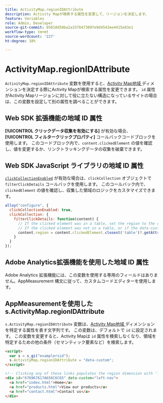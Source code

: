 ```yaml
---
title: ActivityMap.regionIDAttribute
description: Activity Mapが検索する属性を変更して、リージョンを決定します。
feature: Variables
role: Admin, Developer
source-git-commit: 05010d58ba2a3376473097e9d4543ee4415e83e1
workflow-type: tm+mt
source-wordcount: '227'
ht-degree: 10%

---
```


# ActivityMap.regionIDAttribute

`ActivityMap.regionIDAttribute` 変数を使用すると、[Activity Map地域 ](/help/components/dimensions/activity-map-region.md) ディメンションを決定する際にActivity Mapが検索する属性を変更できます。 `id` 属性がActivity Mapリージョンに対して役に立たない構造になっているサイトの場合は、この変数を設定して別の属性を調べることができます。

## Web SDK 拡張機能の地域 ID 属性

**[!UICONTROL クリックデータ収集を有効にする]** が有効な場合、**[!UICONTROL フィルタークリックプロパティ]** コールバックコードブロックを使用します。 このコードブロック内で、`content.clickedElement` の値を確認し、値を変更するか、リンクトラッキングデータの収集を破棄できます。

## Web SDK JavaScript ライブラリの地域 ID 属性

[`clickCollectionEnabled`](https://experienceleague.adobe.com/ja/docs/experience-platform/web-sdk/commands/configure/clickcollectionenabled) が有効な場合は、`clickCollection` オブジェクトで `filterClickDetails` コールバックを使用します。 このコールバック内で、`clickedElement` の値を確認し、収集した領域のロジックをカスタマイズできます。

```js
alloy("configure", {
  clickCollectionEnabled: true,
  clickCollection: {
    filterClickDetails: function(content) {
      // If the clicked element was in a table, set the region to the contents of the data-custom attribute
      // If the clicked element was not in a table, or if the data-custom attribute doesn't exist, leave region as-is
      content.region = content.clickedElement.closest('table')?.getAttribute('data-custom') || content.region;
    }
  }
});
```

## Adobe Analytics拡張機能を使用した地域 ID 属性

Adobe Analytics 拡張機能には、この変数を使用する専用のフィールドはありません。AppMeasurement 構文に従って、カスタムコードエディターを使用します。

## AppMeasurementを使用した s.ActivityMap.regionIDAttribute

`s.ActivityMap.regionIDAttribute` 変数は、[Activity Map地域 ](/help/components/dimensions/activity-map-region.md) ディメンションを特定する属性を表す文字列です。 この変数は、デフォルトで `id` に設定されます。 この変数を変更すると、Activity Mapは `id` 属性を検索しなくなり、領域を特定するための他の条件（セマンティック要素など）を検索します。

```html
<script>
  var s = s_gi("examplersid");
  s.ActivityMap.regionIDAttribute = "data-custom";
</script>

<!-- Clicking any of these links populates the region dimension with 'left-nav' -->
<div id="676967617A656C6C65" data-custom="left-nav">
  <a href="index.html">Home</a>
  <a href="products.html">View our products</a>
  <a href="contact.html">Contact us</a>
</div>
```

